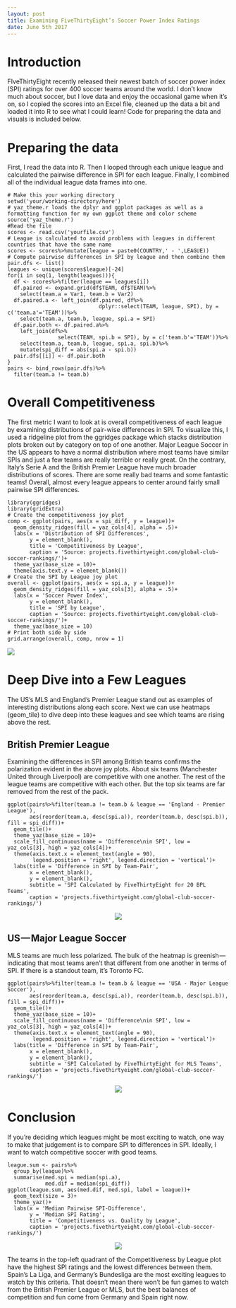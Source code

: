 ```yaml
---
layout: post
title: Examining FiveThirtyEight’s Soccer Power Index Ratings
date: June 5th 2017
---
```


# Introduction
FIveThirtyEight recently released their newest batch of soccer power index (SPI) ratings for over 400 soccer teams around the world. I don’t know much about soccer, but I love data and enjoy the occasional game when it’s on, so I copied the scores into an Excel file, cleaned up the data a bit and loaded it into R to see what I could learn! Code for preparing the data and visuals is included below.

# Preparing the data
First, I read the data into R. Then I looped through each unique league and calculated the pairwise difference in SPI for each league. Finally, I combined all of the individual league data frames into one.

```
# Make this your working directory
setwd('your/working-directory/here')
# yaz_theme.r loads the dplyr and ggplot packages as well as a formatting function for my own ggplot theme and color scheme
source('yaz_theme.r')
#Read the file
scores <- read.csv('yourfile.csv')
# League is calculated to avoid problems with leagues in different countries that have the same name
scores <- scores%>%mutate(league = paste0(COUNTRY,' - ',LEAGUE))
# Compute pairwise differences in SPI by league and then combine them
pair.dfs <- list()
leagues <- unique(scores$league)[-24]
for(i in seq(1, length(leagues))){
  df <- scores%>%filter(league == leagues[i])
  df.paired <- expand.grid(df$TEAM, df$TEAM)%>%
    select(team.a = Var1, team.b = Var2)
  df.paired.a <- left_join(df.paired, df%>%
                             dplyr::select(TEAM, league, SPI), by = c('team.a'='TEAM'))%>%
    select(team.a, team.b, league, spi.a = SPI)
  df.pair.both <- df.paired.a%>%
    left_join(df%>%
                select(TEAM, spi.b = SPI), by = c('team.b'='TEAM'))%>%
    select(team.a, team.b, league, spi.a, spi.b)%>%
    mutate(spi_diff = abs(spi.a - spi.b))
  pair.dfs[[i]] <- df.pair.both
}
pairs <- bind_rows(pair.dfs)%>%
  filter(team.a != team.b)
```

# Overall Competitiveness
The first metric I want to look at is overall competitiveness of each league by examining distributions of pair-wise differences in SPI. To visualize this, I used a ridgeline plot from the ggridges package which stacks distribution plots broken out by category on top of one another. Major League Soccer in the US appears to have a normal distribution where most teams have similar SPIs and just a few teams are really terrible or really great. On the contrary, Italy’s Serie A and the British Premier League have much broader distributions of scores. There are some really bad teams and some fantastic teams! Overall, almost every league appears to center around fairly small pairwise SPI differences.

```
library(ggridges)
library(gridExtra)
# Create the competitiveness joy plot
comp <- ggplot(pairs, aes(x = spi_diff, y = league))+
  geom_density_ridges(fill = yaz_cols[4], alpha = .5)+
  labs(x = 'Distribution of SPI Differences',
       y = element_blank(),
       title = 'Competitiveness by League',
       caption = 'Source: projects.fivethirtyeight.com/global-club-soccer-rankings/')+
  theme_yaz(base_size = 10)+
  theme(axis.text.y = element_blank())
# Create the SPI by League joy plot
overall <- ggplot(pairs, aes(x = spi.a, y = league))+
  geom_density_ridges(fill = yaz_cols[3], alpha = .5)+
  labs(x = 'Soccer Power Index',
       y = element_blank(),
       title = 'SPI by League',
       caption = 'Source: projects.fivethirtyeight.com/global-club-soccer-rankings/')+
  theme_yaz(base_size = 10)
# Print both side by side
grid.arrange(overall, comp, nrow = 1)
```

<p>
  <img src="https://joshyazman.github.io/images/spi-ratings-2017/image1.png#center"/>
</p>

# Deep Dive into a Few Leagues
The US’s MLS and England’s Premier League stand out as examples of interesting distributions along each score. Next we can use heatmaps (geom_tile) to dive deep into these leagues and see which teams are rising above the rest.

## British Premier League
Examining the differences in SPI among British teams confirms the polarization evident in the above joy plots. About six teams (Manchester United through Liverpool) are competitive with one another. The rest of the league teams are competitive with each other. But the top six teams are far removed from the rest of the pack.

```
ggplot(pairs%>%filter(team.a != team.b & league == 'England - Premier League'), 
       aes(reorder(team.a, desc(spi.a)), reorder(team.b, desc(spi.b)), fill = spi_diff))+
  geom_tile()+
  theme_yaz(base_size = 10)+
  scale_fill_continuous(name = 'Difference\nin SPI', low = yaz_cols[3], high = yaz_cols[4])+
  theme(axis.text.x = element_text(angle = 90),
        legend.position = 'right', legend.direction = 'vertical')+
  labs(title = 'Difference in SPI by Team-Pair',
       x = element_blank(),
       y = element_blank(),
       subtitle = 'SPI Calculated by FiveThirtyEight for 20 BPL Teams',
       caption = 'projects.fivethirtyeight.com/global-club-soccer-rankings/')
```

<p align="center">
  <img src="https://joshyazman.github.io/images/spi-ratings-2017/image2.png#center"/>
</p>

## US — Major League Soccer
MLS teams are much less polarized. The bulk of the heatmap is greenish — indicating that most teams aren’t that different from one another in terms of SPI. If there is a standout team, it’s Toronto FC.

```
ggplot(pairs%>%filter(team.a != team.b & league == 'USA - Major League Soccer'), 
       aes(reorder(team.a, desc(spi.a)), reorder(team.b, desc(spi.b)), fill = spi_diff))+
  geom_tile()+
  theme_yaz(base_size = 10)+
  scale_fill_continuous(name = 'Difference\nin SPI', low = yaz_cols[3], high = yaz_cols[4])+
  theme(axis.text.x = element_text(angle = 90),
        legend.position = 'right', legend.direction = 'vertical')+
  labs(title = 'Difference in SPI by Team-Pair',
       x = element_blank(),
       y = element_blank(),
       subtitle = 'SPI Calculated by FiveThirtyEight for MLS Teams',
       caption = 'projects.fivethirtyeight.com/global-club-soccer-rankings/')
```

<p align="center">
  <img src="https://joshyazman.github.io/images/spi-ratings-2017/image3.png#center"/>
</p>

# Conclusion
If you’re deciding which leagues might be most exciting to watch, one way to make that judgement is to compare SPI to differences in SPI. Ideally, I want to watch competitive soccer with good teams.

```
league.sum <- pairs%>%
  group_by(league)%>%
  summarise(med.spi = median(spi.a),
            med.dif = median(spi_diff))
ggplot(league.sum, aes(med.dif, med.spi, label = league))+
  geom_text(size = 3)+
  theme_yaz()+
  labs(x = 'Median Pairwise SPI-Difference',
       y = 'Median SPI Rating',
       title = 'Competitiveness vs. Quality by League',
       caption = 'projects.fivethirtyeight.com/global-club-soccer-rankings/')
```

<p align="center">
  <img src="https://joshyazman.github.io/images/spi-ratings-2017/image4.png#center"/>
</p>

The teams in the top-left quadrant of the Competitiveness by League plot have the highest SPI ratings and the lowest differences between them. Spain’s La Liga, and Germany’s Bundesliga are the most exciting leagues to watch by this criteria. That doesn’t mean there won’t be fun games to watch from the British Premier League or MLS, but the best balances of competition and fun come from Germany and Spain right now.
